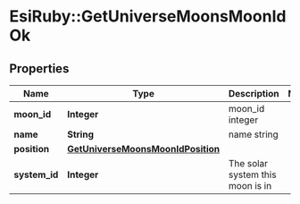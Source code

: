 # EsiRuby::GetUniverseMoonsMoonIdOk

## Properties
Name | Type | Description | Notes
------------ | ------------- | ------------- | -------------
**moon_id** | **Integer** | moon_id integer | 
**name** | **String** | name string | 
**position** | [**GetUniverseMoonsMoonIdPosition**](GetUniverseMoonsMoonIdPosition.md) |  | 
**system_id** | **Integer** | The solar system this moon is in | 


